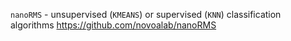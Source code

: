 `nanoRMS` - unsupervised (`KMEANS`) or supervised (`KNN`) classification algorithms
https://github.com/novoalab/nanoRMS